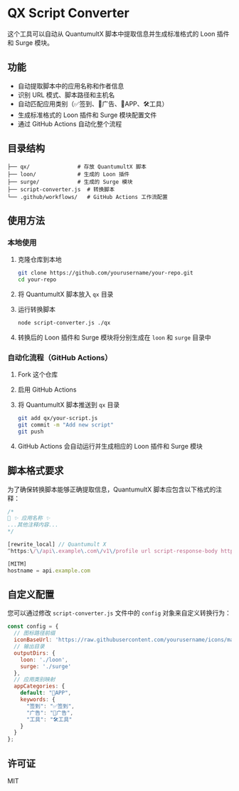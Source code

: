 # QX Script Converter

这个工具可以自动从 QuantumultX 脚本中提取信息并生成标准格式的 Loon 插件和 Surge 模块。

## 功能

- 自动提取脚本中的应用名称和作者信息
- 识别 URL 模式、脚本路径和主机名
- 自动匹配应用类别（✅签到、🚫广告、🔐APP、🛠️工具）
- 生成标准格式的 Loon 插件和 Surge 模块配置文件
- 通过 GitHub Actions 自动化整个流程

## 目录结构

```
├── qx/               # 存放 QuantumultX 脚本
├── loon/             # 生成的 Loon 插件
├── surge/            # 生成的 Surge 模块
├── script-converter.js  # 转换脚本
└── .github/workflows/   # GitHub Actions 工作流配置
```

## 使用方法

### 本地使用

1. 克隆仓库到本地
   ```bash
   git clone https://github.com/yourusername/your-repo.git
   cd your-repo
   ```

2. 将 QuantumultX 脚本放入 `qx` 目录

3. 运行转换脚本
   ```bash
   node script-converter.js ./qx
   ```

4. 转换后的 Loon 插件和 Surge 模块将分别生成在 `loon` 和 `surge` 目录中

### 自动化流程（GitHub Actions）

1. Fork 这个仓库

2. 启用 GitHub Actions

3. 将 QuantumultX 脚本推送到 `qx` 目录
   ```bash
   git add qx/your-script.js
   git commit -m "Add new script"
   git push
   ```

4. GitHub Actions 会自动运行并生成相应的 Loon 插件和 Surge 模块

## 脚本格式要求

为了确保转换脚本能够正确提取信息，QuantumultX 脚本应包含以下格式的注释：

```javascript
/*
📜 ✨ 应用名称 ✨
...其他注释内容...
*/

[rewrite_local] // Quantumult X
^https:\/\/api\.example\.com\/v1\/profile url script-response-body https://raw.githubusercontent.com/yourusername/Script/main/qx/example.js

[MITM]
hostname = api.example.com
```

## 自定义配置

您可以通过修改 `script-converter.js` 文件中的 `config` 对象来自定义转换行为：

```javascript
const config = {
  // 图标路径前缀
  iconBaseUrl: 'https://raw.githubusercontent.com/yourusername/icons/main/icon/',
  // 输出目录
  outputDirs: {
    loon: './loon',
    surge: './surge'
  },
  // 应用类别映射
  appCategories: {
    default: "🔐APP",
    keywords: {
      "签到": "✅签到",
      "广告": "🚫广告",
      "工具": "🛠️工具"
    }
  }
};
```

## 许可证

MIT
